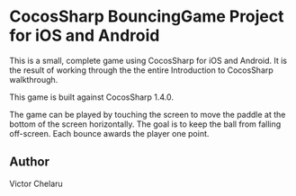 CocosSharp BouncingGame Project for iOS and Android
====================================

This is a small, complete game using CocosSharp for iOS and Android.  It is the result of working through the the entire Introduction to CocosSharp walkthrough.

This game is built against CocosSharp 1.4.0.

The game can be played by touching the screen to move the paddle at the bottom of the screen horizontally.  The goal is to keep the ball from falling off-screen.  Each bounce awards the player one point.

Author
------

Victor Chelaru